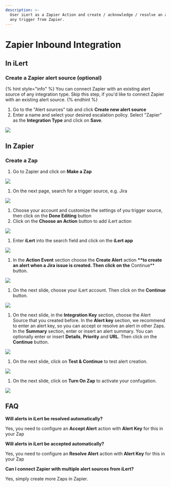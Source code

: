 ```yaml
---
description: >-
  User iLert as a Zapier Action and create / acknowledge / resolve an alert for
  any trigger from Zapier.
---
```


# Zapier Inbound Integration

## In iLert <a href="#in-ilert" id="in-ilert"></a>

### Create a Zapier alert source (optional) <a href="#create-alert-source" id="create-alert-source"></a>

{% hint style="info" %}
You can connect Zapier with an existing alert source of any integration type. Skip this step, if you'd like to connect Zapier with an existing alert source.
{% endhint %}

1. Go to the "Alert sources" tab and click **Create new alert source**
2. Enter a name and select your desired escalation policy. Select "Zapier" as the **Integration Type** and click on **Save**.

![](../../.gitbook/assets/screenshot\_29\_10\_20\_\_16\_20.png)

## In Zapier <a href="#in-topdesk" id="in-topdesk"></a>

### Create a Zap <a href="#create-action-sequences" id="create-action-sequences"></a>

1. Go to Zapier and click on **Make a Zap**

![](../../.gitbook/assets/screenshot\_29\_10\_20\_\_16\_22.png)

1. On the next page, search for a trigger source, e.g. Jira

![](../../.gitbook/assets/screenshot\_29\_10\_20\_\_16\_35.png)

1. Choose your account and customize the settings of you trigger source, then click on the **Done Editing** button
2. Click on the **Choose an Action** button to add iLert action

![](../../.gitbook/assets/screenshot\_29\_10\_20\_\_16\_39.png)

1. Enter **iLert** into the search field and click on the **iLert app**

![](<../../.gitbook/assets/screenshot\_29\_10\_20\_\_16\_40 (1).png>)

1. In the **Action Event** section choose the **Create Alert** action **\*\*to create an alert when a Jira issue is created. Then click on the** Continue\*\* button.

![](../../.gitbook/assets/screenshot\_29\_10\_20\_\_16\_45.png)

1. On the next slide, choose your iLert account. Then click on the **Continue** button.

![](../../.gitbook/assets/screenshot\_29\_10\_20\_\_16\_47.png)

1. On the next slide, in the **Integration Key** section, choose the Alert Source that you created before. In the **Alert key** section, we recommend to enter an alert key, so you can accept or resolve an alert in other Zaps. In the **Summary** section, enter or insert an alert summary. You can optionally enter or insert **Details**, **Priority** and **URL**. Then click on the **Continue** button.

![](../../.gitbook/assets/screenshot\_29\_10\_20\_\_23\_15.png)

1. On the next slide, click on **Test & Continue** to test alert creation.

![](../../.gitbook/assets/screenshot\_29\_10\_20\_\_23\_22.png)

1. On the next slide, click on **Turn On Zap** to activate your confugation.

![](../../.gitbook/assets/screenshot\_29\_10\_20\_\_23\_25.png)

## FAQ <a href="#faq" id="faq"></a>

**Will alerts in iLert be resolved automatically?**

Yes, you need to configure an **Accept Alert** action with **Alert Key** for this in your Zap

**Will alerts in iLert be accepted automatically?**

Yes, you need to configure an **Resolve Alert** action with **Alert Key** for this in your Zap

**Can I connect Zapier with multiple alert sources from iLert?**

Yes, simply create more Zaps in Zapier.
